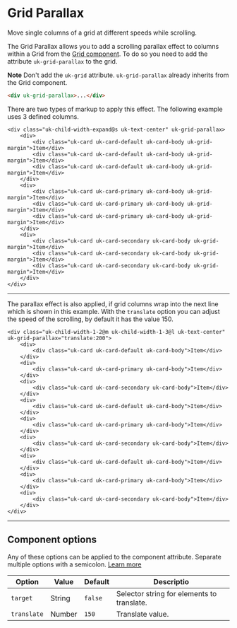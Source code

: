 # Grid Parallax

<p class="uk-text-lead">Move single columns of a grid at different speeds while scrolling.</p>

The Grid Parallax allows you to add a scrolling parallax effect to columns within a Grid from the [Grid component](grid.md). To do so you need to add the attribute `uk-grid-parallax` to the grid.

**Note** Don't add the `uk-grid` attribute. `uk-grid-parallax` already inherits from the Grid component.

```html
<div uk-grid-parallax>...</div>
```

There are two types of markup to apply this effect. The following example uses 3 defined columns.

```example
<div class="uk-child-width-expand@s uk-text-center" uk-grid-parallax>
    <div>
        <div class="uk-card uk-card-default uk-card-body uk-grid-margin">Item</div>
        <div class="uk-card uk-card-default uk-card-body uk-grid-margin">Item</div>
        <div class="uk-card uk-card-default uk-card-body uk-grid-margin">Item</div>
    </div>
    <div>
        <div class="uk-card uk-card-primary uk-card-body uk-grid-margin">Item</div>
        <div class="uk-card uk-card-primary uk-card-body uk-grid-margin">Item</div>
        <div class="uk-card uk-card-primary uk-card-body uk-grid-margin">Item</div>
    </div>
    <div>
        <div class="uk-card uk-card-secondary uk-card-body uk-grid-margin">Item</div>
        <div class="uk-card uk-card-secondary uk-card-body uk-grid-margin">Item</div>
        <div class="uk-card uk-card-secondary uk-card-body uk-grid-margin">Item</div>
    </div>
</div>
```

***

The parallax effect is also applied, if grid columns wrap into the next line which is shown in this example. With the `translate` option you can adjust the speed of the scrolling, by default it has the value 150.

```example
<div class="uk-child-width-1-2@m uk-child-width-1-3@l uk-text-center" uk-grid-parallax="translate:200">
    <div>
        <div class="uk-card uk-card-default uk-card-body">Item</div>
    </div>
    <div>
        <div class="uk-card uk-card-primary uk-card-body">Item</div>
    </div>
    <div>
        <div class="uk-card uk-card-secondary uk-card-body">Item</div>
    </div>
    <div>
        <div class="uk-card uk-card-default uk-card-body">Item</div>
    </div>
    <div>
        <div class="uk-card uk-card-primary uk-card-body">Item</div>
    </div>
    <div>
        <div class="uk-card uk-card-secondary uk-card-body">Item</div>
    </div>
    <div>
        <div class="uk-card uk-card-default uk-card-body">Item</div>
    </div>
    <div>
        <div class="uk-card uk-card-primary uk-card-body">Item</div>
    </div>
    <div>
        <div class="uk-card uk-card-secondary uk-card-body">Item</div>
    </div>
</div>
```

***

## Component options

Any of these options can be applied to the component attribute. Separate multiple options with a semicolon. [Learn more](javascript.md#component-configuration)

| Option      | Value  | Default | Descriptio                                 |
|-------------|--------|---------|--------------------------------------------|
| `target`    | String | `false` | Selector string for elements to translate. |
| `translate` | Number | `150`   | Translate value.                           |
